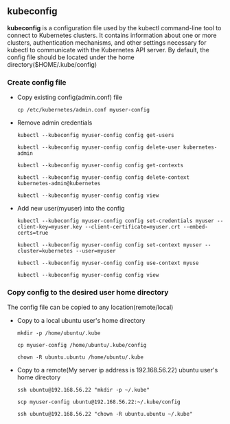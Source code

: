 ## kubeconfig
**kubeconfig** is a configuration file used by the kubectl command-line tool to connect to Kubernetes clusters. It contains information about one or more clusters, authentication mechanisms, and other settings necessary for kubectl to communicate with the Kubernetes API server. By  default, the config file should be located under the home directory($HOME/.kube/config)

### Create config file
- Copy existing config(admin.conf) file
  ```
  cp /etc/kubernetes/admin.conf myuser-config
  ```
- Remove admin credentials
  ```
  kubectl --kubeconfig myuser-config config get-users
  ```
  ```
  kubectl --kubeconfig myuser-config config delete-user kubernetes-admin
  ```
  ```
  kubectl --kubeconfig myuser-config config get-contexts
  ```
  ```
  kubectl --kubeconfig myuser-config config delete-context kubernetes-admin@kubernetes
  ```
  ```
  kubectl --kubeconfig myuser-config config view
  ```
- Add new user(myuser) into the config
  ```
  kubectl --kubeconfig myuser-config config set-credentials myuser --client-key=myuser.key --client-certificate=myuser.crt --embed-certs=true
  ```
  ```
  kubectl --kubeconfig myuser-config config set-context myuser --cluster=kubernetes --user=myuser
  ```
  ```
  kubectl --kubeconfig myuser-config config use-context myuse
  ```
  ```
  kubectl --kubeconfig myuser-config config view
  ```
### Copy config to the desired user home directory
The config file can be copied to any location(remote/local)
- Copy to a local ubuntu user's home directory
  ```
  mkdir -p /home/ubuntu/.kube
  ```
  ```
  cp myuser-config /home/ubuntu/.kube/config
  ```
  ```
  chown -R ubuntu.ubuntu /home/ubuntu/.kube
  ```
- Copy to a remote(My server ip address is 192.168.56.22) ubuntu user's home directory
  ```
  ssh ubuntu@192.168.56.22 "mkdir -p ~/.kube"
  ```
  ```
  scp myuser-config ubuntu@192.168.56.22:~/.kube/config
  ```
  ```
  ssh ubuntu@192.168.56.22 "chown -R ubuntu.ubuntu ~/.kube"
  ```
